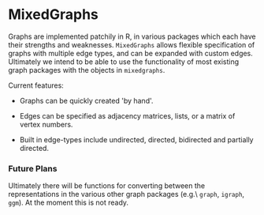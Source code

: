 # MixedGraphs

Graphs are implemented patchily in R, in various packages which each have 
their strengths and weaknesses.  `MixedGraphs` allows flexible specification
of graphs with multiple edge types, and can be expanded with custom edges.
Ultimately we intend to be able to use the functionality of most existing 
graph packages with the objects in `mixedgraphs`.

Current features:

* Graphs can be quickly created 'by hand'.

* Edges can be specified as adjacency matrices, lists, or a matrix of vertex 
  numbers.

* Built in edge-types include undirected, directed, bidirected and partially 
  directed.
  
### Future Plans

Ultimately there will be functions for converting between the
representations in the various other graph packages (e.g.\ `graph`,
`igraph`, `ggm`).  At the moment this is not ready.